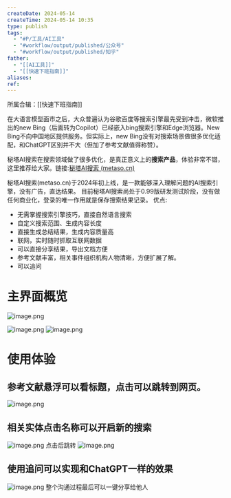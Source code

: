 ```yaml
---
createDate: 2024-05-14
createTime: 2024-05-14 10:35
type: publish
tags:
  - "#P/工具/AI工具"
  - "#workflow/output/published/公众号"
  - "#workflow/output/published/知乎"
father:
  - "[[AI工具]]"
  - "[[快速下班指南]]"
aliases: 
ref:
---
```

所属合辑：[[快速下班指南]]

在大语言模型面市之后，大众普遍认为谷歌百度等搜索引擎最先受到冲击，微软推出的new Bing（后面转为Copilot）已经嵌入bing搜索引擎和Edge浏览器。New Bing不向中国地区提供服务。但实际上，new Bing没有对搜索场景做很多优化适配，和ChatGPT区别并不大（但加了参考文献值得称赞）。

秘塔AI搜索在搜索领域做了很多优化，是真正意义上的**搜索产品**，体验非常不错，这里推荐给大家。链接:[秘塔AI搜索 (metaso.cn)](https://metaso.cn/)

秘塔AI搜索(metaso.cn)于2024年初上线，是一款能够深入理解问题的AI搜索引擎，没有广告，直达结果。  目前秘塔AI搜索尚处于0.99版研发测试阶段，没有做任何商业化，登录的唯一作用就是保存搜索结果记录。
优点:
- 无需掌握搜索引擎技巧，直接自然语言搜索
- 自定义搜索范围、生成内容长度
- 直接生成总结结果，生成内容质量高
- 联网，实时随时抓取互联网数据
- 可以直接分享结果，导出文档方便
- 参考文献丰富，相关事件组织机构人物清晰，方便扩展了解。
- 可以追问


# 主界面概览
![image.png](https://obsidian-notes-of-huangyh.oss-cn-hangzhou.aliyuncs.com/img/20240514130554.png)

![image.png](https://obsidian-notes-of-huangyh.oss-cn-hangzhou.aliyuncs.com/img/20240514130522.png)
![image.png](https://obsidian-notes-of-huangyh.oss-cn-hangzhou.aliyuncs.com/img/20240514132048.png)


# 使用体验
## 参考文献悬浮可以看标题，点击可以跳转到网页。
![image.png](https://obsidian-notes-of-huangyh.oss-cn-hangzhou.aliyuncs.com/img/20240514155154.png)

## 相关实体点击名称可以开启新的搜索
![image.png](https://obsidian-notes-of-huangyh.oss-cn-hangzhou.aliyuncs.com/img/20240514155413.png)
点击后跳转
![image.png](https://obsidian-notes-of-huangyh.oss-cn-hangzhou.aliyuncs.com/img/20240514155432.png)

## 使用追问可以实现和ChatGPT一样的效果
![image.png](https://obsidian-notes-of-huangyh.oss-cn-hangzhou.aliyuncs.com/img/20240514132334.png)
整个沟通过程最后可以一键分享给他人
